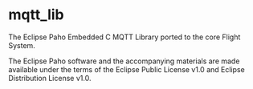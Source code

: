 # mqtt_lib
The Eclipse Paho Embedded C MQTT Library ported to the core Flight System. 

The Eclipse Paho software and the accompanying materials are made available under the terms of the Eclipse Public License v1.0 and Eclipse Distribution License v1.0.